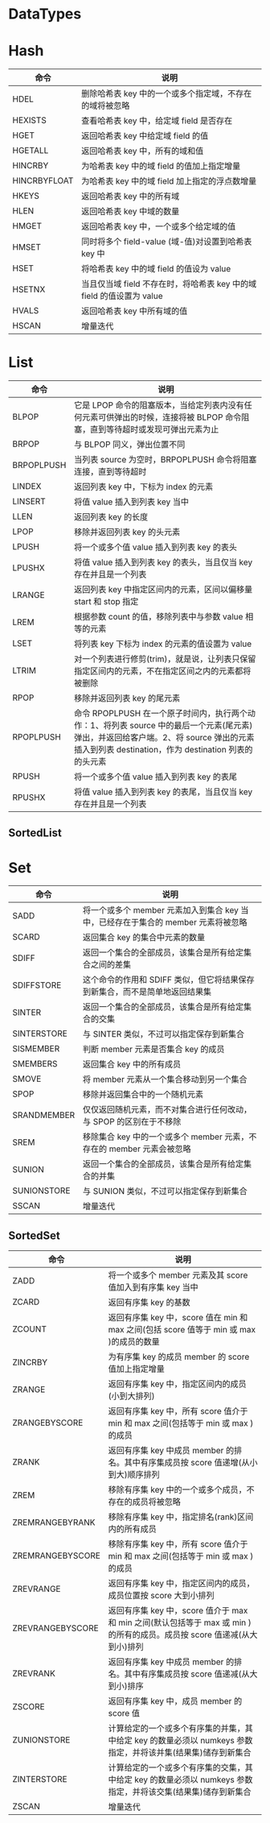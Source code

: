 # DataTypes

# Hash

| 命令         | 说明                                                                  |
| ------------ | --------------------------------------------------------------------- |
| HDEL         | 删除哈希表 key 中的一个或多个指定域，不存在的域将被忽略               |
| HEXISTS      | 查看哈希表 key 中，给定域 field 是否存在                              |
| HGET         | 返回哈希表 key 中给定域 field 的值                                    |
| HGETALL      | 返回哈希表 key 中，所有的域和值                                       |
| HINCRBY      | 为哈希表 key 中的域 field 的值加上指定增量                            |
| HINCRBYFLOAT | 为哈希表 key 中的域 field 加上指定的浮点数增量                        |
| HKEYS        | 返回哈希表 key 中的所有域                                             |
| HLEN         | 返回哈希表 key 中域的数量                                             |
| HMGET        | 返回哈希表 key 中，一个或多个给定域的值                               |
| HMSET        | 同时将多个 field-value (域-值)对设置到哈希表 key 中                   |
| HSET         | 将哈希表 key 中的域 field 的值设为 value                              |
| HSETNX       | 当且仅当域 field 不存在时，将哈希表 key 中的域 field 的值设置为 value |
| HVALS        | 返回哈希表 key 中所有域的值                                           |
| HSCAN        | 增量迭代                                                              |

# List

| 命令       | 说明                                                                                                                                                                                         |
| ---------- | -------------------------------------------------------------------------------------------------------------------------------------------------------------------------------------------- |
| BLPOP      | 它是 LPOP 命令的阻塞版本，当给定列表内没有任何元素可供弹出的时候，连接将被 BLPOP 命令阻塞，直到等待超时或发现可弹出元素为止                                                                  |
| BRPOP      | 与 BLPOP 同义，弹出位置不同                                                                                                                                                                  |
| BRPOPLPUSH | 当列表 source 为空时，BRPOPLPUSH 命令将阻塞连接，直到等待超时                                                                                                                                |
| LINDEX     | 返回列表 key 中，下标为 index 的元素                                                                                                                                                         |
| LINSERT    | 将值 value 插入到列表 key 当中                                                                                                                                                               |
| LLEN       | 返回列表 key 的长度                                                                                                                                                                          |
| LPOP       | 移除并返回列表 key 的头元素                                                                                                                                                                  |
| LPUSH      | 将一个或多个值 value 插入到列表 key 的表头                                                                                                                                                   |
| LPUSHX     | 将值 value 插入到列表 key 的表头，当且仅当 key 存在并且是一个列表                                                                                                                            |
| LRANGE     | 返回列表 key 中指定区间内的元素，区间以偏移量 start 和 stop 指定                                                                                                                             |
| LREM       | 根据参数 count 的值，移除列表中与参数 value 相等的元素                                                                                                                                       |
| LSET       | 将列表 key 下标为 index 的元素的值设置为 value                                                                                                                                               |
| LTRIM      | 对一个列表进行修剪(trim)，就是说，让列表只保留指定区间内的元素，不在指定区间之内的元素都将被删除                                                                                             |
| RPOP       | 移除并返回列表 key 的尾元素                                                                                                                                                                  |
| RPOPLPUSH  | 命令 RPOPLPUSH 在一个原子时间内，执行两个动作：1、将列表 source 中的最后一个元素(尾元素)弹出，并返回给客户端。2、将 source 弹出的元素插入到列表 destination，作为 destination 列表的的头元素 |
| RPUSH      | 将一个或多个值 value 插入到列表 key 的表尾                                                                                                                                                   |
| RPUSHX     | 将值 value 插入到列表 key 的表尾，当且仅当 key 存在并且是一个列表                                                                                                                            |

## SortedList

# Set

| 命令        | 说明                                                                              |
| ----------- | --------------------------------------------------------------------------------- |
| SADD        | 将一个或多个 member 元素加入到集合 key 当中，已经存在于集合的 member 元素将被忽略 |
| SCARD       | 返回集合 key 的集合中元素的数量                                                   |
| SDIFF       | 返回一个集合的全部成员，该集合是所有给定集合之间的差集                            |
| SDIFFSTORE  | 这个命令的作用和 SDIFF 类似，但它将结果保存到新集合，而不是简单地返回结果集       |
| SINTER      | 返回一个集合的全部成员，该集合是所有给定集合的交集                                |
| SINTERSTORE | 与 SINTER 类似，不过可以指定保存到新集合                                          |
| SISMEMBER   | 判断 member 元素是否集合 key 的成员                                               |
| SMEMBERS    | 返回集合 key 中的所有成员                                                         |
| SMOVE       | 将 member 元素从一个集合移动到另一个集合                                          |
| SPOP        | 移除并返回集合中的一个随机元素                                                    |
| SRANDMEMBER | 仅仅返回随机元素，而不对集合进行任何改动，与 SPOP 的区别在于不移除                |
| SREM        | 移除集合 key 中的一个或多个 member 元素，不存在的 member 元素会被忽略             |
| SUNION      | 返回一个集合的全部成员，该集合是所有给定集合的并集                                |
| SUNIONSTORE | 与 SUNION 类似，不过可以指定保存到新集合                                          |
| SSCAN       | 增量迭代                                                                          |

## SortedSet

| 命令             | 说明                                                                                                                     |
| ---------------- | ------------------------------------------------------------------------------------------------------------------------ |
| ZADD             | 将一个或多个 member 元素及其 score 值加入到有序集 key 当中                                                               |
| ZCARD            | 返回有序集 key 的基数                                                                                                    |
| ZCOUNT           | 返回有序集 key 中，score 值在 min 和 max 之间(包括 score 值等于 min 或 max )的成员的数量                                 |
| ZINCRBY          | 为有序集 key 的成员 member 的 score 值加上指定增量                                                                       |
| ZRANGE           | 返回有序集 key 中，指定区间内的成员(小到大排列)                                                                          |
| ZRANGEBYSCORE    | 返回有序集 key 中，所有 score 值介于 min 和 max 之间(包括等于 min 或 max )的成员                                         |
| ZRANK            | 返回有序集 key 中成员 member 的排名。其中有序集成员按 score 值递增(从小到大)顺序排列                                     |
| ZREM             | 移除有序集 key 中的一个或多个成员，不存在的成员将被忽略                                                                  |
| ZREMRANGEBYRANK  | 移除有序集 key 中，指定排名(rank)区间内的所有成员                                                                        |
| ZREMRANGEBYSCORE | 移除有序集 key 中，所有 score 值介于 min 和 max 之间(包括等于 min 或 max )的成员                                         |
| ZREVRANGE        | 返回有序集 key 中，指定区间内的成员，成员位置按 score 大到小排列                                                         |
| ZREVRANGEBYSCORE | 返回有序集 key 中，score 值介于 max 和 min 之间(默认包括等于 max 或 min )的所有的成员。成员按 score 值递减(从大到小)排列 |
| ZREVRANK         | 返回有序集 key 中成员 member 的排名。其中有序集成员按 score 值递减(从大到小)排序                                         |
| ZSCORE           | 返回有序集 key 中，成员 member 的 score 值                                                                               |
| ZUNIONSTORE      | 计算给定的一个或多个有序集的并集，其中给定 key 的数量必须以 numkeys 参数指定，并将该并集(结果集)储存到新集合             |
| ZINTERSTORE      | 计算给定的一个或多个有序集的交集，其中给定 key 的数量必须以 numkeys 参数指定，并将该交集(结果集)储存到新集合             |
| ZSCAN            | 增量迭代                                                                                                                 |
